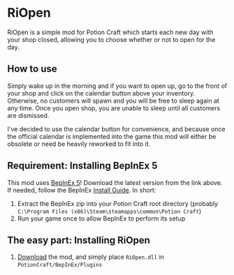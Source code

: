 # RiOpen
RiOpen is a simple mod for Potion Craft which starts each new day with your shop closed, allowing you to choose whether or not to open for the day.

<h2>How to use</h2>
Simply wake up in the morning and if you want to open up, go to the front of your shop and click on the calendar button above your inventory. Otherwise, no customers will spawn and you will be free to sleep again at any time. Once you open shop, you are unable to sleep until all customers are dismissed.

I've decided to use the calendar button for convenience, and because once the official calendar is implemented into the game this mod will either be obsolete or need be heavily reworked to fit into it.

<h2>Requirement: Installing BepInEx 5</h2>

This mod uses [BepInEx 5](https://github.com/BepInEx/BepInEx/releases)!
Download the latest version from the link above. If needed, follow the BepInEx [Install Guide](https://docs.bepinex.dev/master/articles/user_guide/installation/unity_mono.html).
In short: 
1. Extract the BepInEx zip into your Potion Craft root directory (probably `C:\Program Files (x86)\Steam\steamapps\common\Potion Craft`)
2.  Run your game once to allow BepInEx to perform its setup


<h2>The easy part: Installing RiOpen</h2>

1. [Download](https://github.com/ColoursRi/RiOpen/releases/tag/v1.0.0) the mod, and simply place `RiOpen.dll` in `PotionCraft/BepInEx/Plugins`
